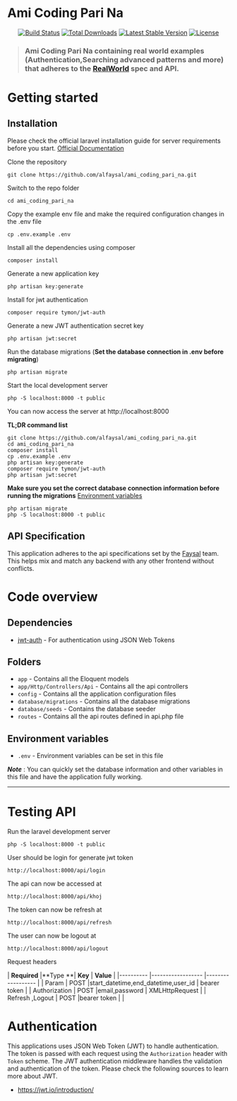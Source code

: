 # Ami Coding Pari Na

<p align="center">
<a href="https://travis-ci.org/laravel/framework"><img src="https://travis-ci.org/laravel/framework.svg" alt="Build Status"></a>
<a href="https://packagist.org/packages/laravel/framework"><img src="https://poser.pugx.org/laravel/framework/d/total.svg" alt="Total Downloads"></a>
<a href="https://packagist.org/packages/laravel/framework"><img src="https://poser.pugx.org/laravel/framework/v/stable.svg" alt="Latest Stable Version"></a>
<a href="https://packagist.org/packages/laravel/framework"><img src="https://poser.pugx.org/laravel/framework/license.svg" alt="License"></a>
</p>

> ### Ami Coding Pari Na containing real world examples (Authentication,Searching advanced patterns and more) that adheres to the [RealWorld](https://github.com/alfaysal/ami_coding_pari_na) spec and API.



# Getting started

## Installation

Please check the official laravel installation guide for server requirements before you start. [Official Documentation](https://laravel.com/docs/7.x/installation)


Clone the repository

    git clone https://github.com/alfaysal/ami_coding_pari_na.git

Switch to the repo folder

    cd ami_coding_pari_na
    
Copy the example env file and make the required configuration changes in the .env file

    cp .env.example .env
Install all the dependencies using composer

    composer install

Generate a new application key

    php artisan key:generate
    
Install for jwt authentication

    composer require tymon/jwt-auth
    
Generate a new JWT authentication secret key

    php artisan jwt:secret

Run the database migrations (**Set the database connection in .env before migrating**)

    php artisan migrate

Start the local development server

    php -S localhost:8000 -t public

You can now access the server at http://localhost:8000

**TL;DR command list**

    git clone https://github.com/alfaysal/ami_coding_pari_na.git
    cd ami_coding_pari_na
    composer install
    cp .env.example .env
    php artisan key:generate
    composer require tymon/jwt-auth
    php artisan jwt:secret
    
**Make sure you set the correct database connection information before running the migrations** [Environment variables](#environment-variables)

    php artisan migrate
    php -S localhost:8000 -t public



## API Specification

This application adheres to the api specifications set by the [Faysal](https://github.com/alfaysal) team. This helps mix and match any backend with any other frontend without conflicts.


# Code overview

## Dependencies

- [jwt-auth](https://github.com/tymondesigns/jwt-auth) - For authentication using JSON Web Tokens

## Folders

- `app` - Contains all the Eloquent models
- `app/Http/Controllers/Api` - Contains all the api controllers
- `config` - Contains all the application configuration files
- `database/migrations` - Contains all the database migrations
- `database/seeds` - Contains the database seeder
- `routes` - Contains all the api routes defined in api.php file

## Environment variables

- `.env` - Environment variables can be set in this file

***Note*** : You can quickly set the database information and other variables in this file and have the application fully working.

----------

# Testing API

Run the laravel development server

    php -S localhost:8000 -t public
    
User should be login for generate jwt token

    http://localhost:8000/api/login

The api can now be accessed at

    http://localhost:8000/api/khoj
    
The token can now be refresh at

    http://localhost:8000/api/refresh

The user can now be logout at

    http://localhost:8000/api/logout

Request headers

| **Required** 	|**Type **| **Key**              	| **Value**            	|
|----------	|------------------	|------------------	|
| Param      	| POST |start_datetime,end_datetime,user_id     	| bearer token 	|
| Authorization      	| POST |email,password	| XMLHttpRequest   	|
| Refresh ,Logout     	| POST |bearer token	|   	|


# Authentication
 
This applications uses JSON Web Token (JWT) to handle authentication. The token is passed with each request using the `Authorization` header with `Token` scheme. The JWT authentication middleware handles the validation and authentication of the token. Please check the following sources to learn more about JWT.
 
- https://jwt.io/introduction/

